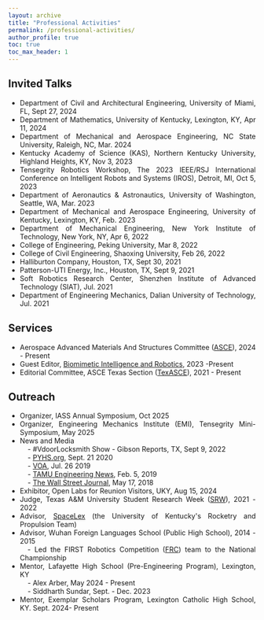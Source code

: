 ```yaml
---
layout: archive
title: "Professional Activities"
permalink: /professional-activities/
author_profile: true
toc: true
toc_max_header: 1
---
```

<!--{% include toc h_min = 1%}-->
<!--# Public Engagement-->

<div style="text-align: justify;" markdown="1">

## Invited Talks
* Department of Civil and Architectural Engineering, University of Miami, FL, Sept 27, 2024
* Department of Mathematics, University of Kentucky, Lexington, KY, Apr 11, 2024 
* Department of Mechanical and Aerospace Engineering, NC State University, Raleigh, NC, Mar. 2024 
* Kentucky Academy of Science (KAS), Northern Kentucky University, Highland Heights, KY, Nov 3, 2023 
* Tensegrity Robotics Workshop, The 2023 IEEE/RSJ International Conference on Intelligent Robots and Systems (IROS), Detroit, MI, Oct 5, 2023 
* Department of Aeronautics & Astronautics, University of Washington, Seattle, WA, Mar. 2023 
* Department of Mechanical and Aerospace Engineering, University of Kentucky, Lexington, KY, Feb. 2023
* Department of Mechanical Engineering, New York Institute of Technology, New York, NY, Apr 6, 2022 
* College of Engineering, Peking University, Mar 8, 2022 
* College of Civil Engineering, Shaoxing University, Feb 26, 2022 
* Halliburton Company, Houston, TX, Sept 30, 2021 
* Patterson-UTI Energy, Inc., Houston, TX, Sept 9, 2021 
* Soft Robotics Research Center, Shenzhen Institute of Advanced Technology (SIAT), Jul. 2021 
* Department of Engineering Mechanics, Dalian University of Technology, Jul. 2021 


<!-- ## Conference talks -->
<!-- <ol reversed> -->
<!-- - The AIAA Science and Technology Forum and Exposition (AIAA SciTech Forum), Orlando, FL, Jan. 6-10, 2025
- The 58th Annual Asilomar Conference on Signals, Systems, and Computers (Asilomar), Pacific Grove, CA, Oct. 27-30, 2024
- The Engineering Mechanics Institute Conference and Probabilistic Mechanics & Reliability Conference (EMI/PMC), The University of Illinois Urbana-Champaign, Chicago, IL, May 28-31, 2024 
- The 19th ASCE ASD Biennial International Conference on Engineering, Science, Construction and Operations in Challenging Environment (Earth & Space), Miami, FL, Apr 17, 2024 
- The AIAA Science and Technology Forum and Exposition (AIAA SciTech Forum), Orlando, FL, Jan. 8-12, 2024
- The 2023 Kentucky Academy of Science (KAS) Annual Meeting, Northern Kentucky University, Highland Heights, KY, Nov 3, 2023 
- The 2023 Society of Engineering Science (SES) Annual Conference, Minneapolis, MN, Oct 9, 2023 
- The 2022 Annual Technical Meeting of the Society of Engineering Science (SES), College Station, TX, Oct 17, 2022 
- The Annual Symposium of the International Association for Shell and Spatial Structures (IASS) & 13th Asian-Pacific Conference on Shell and Spatial Structures (APCS), Beijing, Sept 19, 2022 
- International Association for Shell and Spatial Structures (IASS) Annual Symposium and Spacial Structures Conference, Surrey, UK, Aug 23, 2021 
- The ASCE Earth & Space Conference, A Virtual Conference, Apr 19, 2021 
- International Conference on Composite Structures 23rd & International Conference on Mechanics of Composites 6th (ICCS23 & MECHCOMP6). Porto, Portugal. Sept 3, 2020 
- AIAA SPACE and Astronautics Forum and Exposition, Orlando, FL, Sept 17, 2018  -->
<!-- </ol> -->

## Services
* Aerospace Advanced Materials And Structures Committee ([ASCE](https://www.asce.org/communities/institutes-and-technical-groups/aerospace-engineering/committees/aerospace-executive-committee/aerospace-advanced-materials-and-structures-committee)), 2024 - Present
* Guest Editor, [Biomimetic Intelligence and Robotics](https://www.sciencedirect.com/journal/biomimetic-intelligence-and-robotics), 2023 -Present
* Editorial Committee, ASCE Texas Section ([TexASCE](https://www.texasce.org/)), 2021 - Present

<!-- , [Special Issue](https://www.sciencedirect.com/journal/biomimetic-intelligence-and-robotics/about/call-for-papers#biomimetic-soft-robotics-actuation-sensing-and-integration): Biomimetic Soft Robotics: Actuation, Sensing and Integration -->




## Outreach
* Organizer, IASS Annual Symposium, Oct 2025
* Organizer, Engineering Mechanics Institute (EMI), Tensegrity Mini-Symposium, May 2025
* News and Media     
    - #VdoorLocksmith Show - Gibson Reports, TX, Sept 9, 2022           
    - [PYHS.org](https://phys.org/news/2020-09-space-habitat-artificial-gravity-enlarged.html), Sept. 21 2020                     
    - [VOA](https://www.voanews.com/a/science-health_futuristic-space-habitat-solves-problems-human-space-travel/6172519.html), Jul. 26 2019                     
    - [TAMU Engineering News](https://engineering.tamu.edu/news/2019/02/building-a-growable-habitat-for-sustainable-life-in-space.html), Feb. 5, 2019                  
    - [The Wall Street Journal](https://www.wsj.com/articles/space-village-one-a-vision-for-life-beyond-earth-1526567016), May 17, 2018 
* Exhibitor, Open Labs for Reunion Visitors, UKY, Aug 15, 2024        
* Judge, Texas A&M University Student Research Week ([SRW](https://srw.tamu.edu/)), 2021 - 2022
* Advisor, [SpaceLex](https://spacelex.engr.uky.edu/projects/meridian) (the University of Kentucky's Rocketry and Propulsion Team)        
* Advisor, Wuhan Foreign Languages School (Public High School), 2014 - 2015             
   - Led the FIRST Robotics Competition ([FRC](https://en.wikipedia.org/wiki/FIRST_Robotics_Competition)) team to the National Championship        
* Mentor, Lafayette High School (Pre-Engineering Program), Lexington, KY      
    - Alex Arber, May 2024 - Present     
    - Siddharth Sundar, Sept. - Dec. 2023       
* Mentor, Exemplar Scholars Program, Lexington Catholic High School, KY. Sept. 2024- Present               


<!-- * Advisor, FIRST Robotics Competition ([FRC](https://www.firstinspires.org/robotics/frc)), 2014 - 2015 -->

<!-- ## News  -->

<!-- - [NASA Moon to Mars Ice and Prospecting Challenge](https://www.nasa.gov/solve/nasas-lunar-loo-challenge/Moon_to_Mars_Ice_Prospecting_Challenge/) -->
<!-- - NASA Moon to Mars Ice and Prospecting Challenge
 - [TAMU Engineering News](https://engineering.tamu.edu/news/2021/01/aggie-engineering-students-produce-advanced-prototype-for-NASA-challenge.html), Jan. 25, 2021 -->
 <!-- * Event Participants: Eduardo Gildin, Robert E. Skelton, George Moridis, Sam Noynaert. Mohamed S. Khaled, Muhao Chen, Enrique Z. Losoya. Srivignesh Srinivasan, Alkassoum Toure, Luis Rodriguez, Ayodeji A. Adeniran, Le Linh, Uthej Vattipalli, Thomas J. Lopez. Jessica Ezemba, Emily Kincaid, and Teresa Valdez -->
   
<!-- - [Building A Growable Habitat for Sustainable Life in Space](https://catalog.data.gov/dataset/tensegrity-approaches-to-in-space-construction-of-a-1g-growable-habitat) -->
<!-- - Building A Growable Habitat for Sustainable Life in Space - [PYHS.org](https://phys.org/news/2020-09-space-habitat-artificial-gravity-enlarged.html), Sept. 21 2020 - [VOA](https://www.voanews.com/a/science-health_futuristic-space-habitat-solves-problems-human-space-travel/6172519.html), Jul. 26 2019  - [TAMU Engineering News](https://engineering.tamu.edu/news/2019/02/building-a-growable-habitat-for-sustainable-life-in-space.html) & [Video](https://youtu.be/3573t1r9XRA), Feb. 5, 2019  - [The Wall Street Journal](https://www.wsj.com/articles/space-village-one-a-vision-for-life-beyond-earth-1526567016), May 17, 2018 * Event participants: Robert E. Skelton, Manoranjan Majji. Muhao Chen, Raman Goyal, Joel Sercel, Jane Shevtsov, and Anthony Longman -->

<!-- ## Demos
- IROS Conference, Detroit, MI, Oct 5, 2023
 - [Tensegrity Robotics Workshop](https://www.eng.yale.edu/faboratory/tensegrityworkshop/) -->
 <!-- - Tensegrity Actuated Origami Systems for Deployable Aerospace Structures 
 * Event Participants: Idris Hussain, Muhao Chen, David Capps, Manoranjan Majji -->

<!-- - NIAC Symposium, Huntsville, AL, Sept 24, 2019     
 - [Lunar-Polar Propellant Mining Outpost (LPMO): Affordable Exploration and Industrialization](https://www.nasa.gov/directorates/spacetech/niac/2019_Phase_I_Phase_II/Lunar_Polar_Propellant_Mining_Outpost/) -->
 <!-- * Event participants: Joel Sercel, Manoranjan Majji, Muhao Chen, Ali H. Khowaja -->

 <!-- and [Video](https://www.youtube.com/watch?v=Pu_aOUtN2wY&ab_channel=LuisRodriguez),-->
 <!--(https://livestream.com/viewnow/niac2019/videos/196913328)-->


<!-- ## Poster
* The IEEE/RSJ International Conference on Intelligent Robots and Systems (IROS), Detroit, MI, Oct 5, 2023
 - Tensegrity Actuated Origami Systems for Deployable Aerospace Structures
* NASA's 2021 Moon to Mars Ice & Prospecting Challenge. Hampton, VA, Sept 23, 2021
 - DREAMS: Drilling and Extraction Automated System
* TAMU Physics & Engineering Festival. College Station, TX, Apr 10, 2021
 - Tensegrity System Research Snapshots at Land, Air, and Space Robotics (LASR) Laboratory 
* TAMU Physics & Engineering Festival. College Station, TX, Apr 6, 2019
 - In-Space Construction of a 1g Growable Habitat -->

<!-- , ASCE Aerospace Division -->

<!-- ## Referee
* Journal: ASCE Journal of Structural Engineering, European Journal of Mechanics/A Solids, Engineering Structures, Journal of Engineering Mechanics, Acta Astronautica, Journal of Mechanical Engineering Science, IEEE Robotics and Automation Letters, IEEE/ASME Transactions on Mechatronics, Journal of Mechanisms and Robotics: ASME, Aerospace Science and Technology, Journal of the Astronautical Sciences, Aircraft Engineering and Aerospace Technology, Aerospace, International Journal of Numerical Methods for Heat and Fluid Flow, Journal of Drainage and Irrigation Machinery Engineering, International Journal of Physical Sciences, ACM Transactions on Knowledge Discovery from Data, Academy Proceedings in Engineering Sciences, Journal of Engineering Computations, Journal of Data Intelligence, Acta Mechanica et Automatica, ASME Open Journal of Engineering, Experimental Techniques, CRC Press

* Conference: International Symposium on Robotics Research (ISRR), IEEE International Conference on Robotics and Automation (ICRA), American Control Conference (ACC), AIAA SciTech Forum and Exposition, AIAA ASCEND, ASCE Earth & Space Conference, IEEE International Conference on Robotics and Biomimetics (ROBIO) -->

</div>
<!-- Wireless Communications and Mobile Computing,  -->

<!-- - The ASME's International Mechanical Engineering Congress & Exposition (IMECE), Portland, OR, Nov. 17–21, 2024 -->
<!-- - Invited by Profs. Jing Qin and David Murrugarra,  - Applied Math Seminar, -->
<!-- - Invited by Prof. Mehran Mesbahi,  -->
<!-- - Invited by Tracy Young,  -->
<!-- - Invited by Prof. Xun Yu,  -->
<!-- - Invited by Prof. Xiaodong Feng,  -->
<!-- - Invited by Prof. Zeyang Xia,  Chinese Academy of Sciences (CAS), -->
<!-- - Invited by Prof. Haijun Peng,  -->
<!-- - Invited by Prof. Sean C. C. Bailey,  -->
